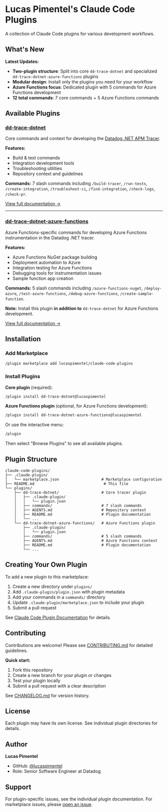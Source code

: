 # Lucas Pimentel's Claude Code Plugins

A collection of Claude Code plugins for various development workflows.

## What's New

**Latest Updates:**
- **Two-plugin structure**: Split into core `dd-trace-dotnet` and specialized `dd-trace-dotnet-azure-functions` plugins
- **Modular design**: Install only the plugins you need for your workflow
- **Azure Functions focus**: Dedicated plugin with 5 commands for Azure Functions development
- **12 total commands**: 7 core commands + 5 Azure Functions commands

## Available Plugins

### [dd-trace-dotnet](./plugins/dd-trace-dotnet/)

Core commands and context for developing the [Datadog .NET APM Tracer](https://github.com/DataDog/dd-trace-dotnet).

**Features:**
- Build & test commands
- Integration development tools
- Troubleshooting utilities
- Repository context and guidelines

**Commands:** 7 slash commands including `/build-tracer`, `/run-tests`, `/create-integration`, `/troubleshoot-ci`, `/find-integration`, `/check-logs`, `/check-pr`.

[View full documentation →](./plugins/dd-trace-dotnet/README.md)

---

### [dd-trace-dotnet-azure-functions](./plugins/dd-trace-dotnet-azure-functions/)

Azure Functions-specific commands for developing Azure Functions instrumentation in the Datadog .NET tracer.

**Features:**
- Azure Functions NuGet package building
- Deployment automation to Azure
- Integration testing for Azure Functions
- Debugging tools for instrumentation issues
- Sample function app creation

**Commands:** 5 slash commands including `/azure-functions-nuget`, `/deploy-azure`, `/test-azure-functions`, `/debug-azure-functions`, `/create-sample-function`.

**Note:** Install this plugin **in addition to** `dd-trace-dotnet` for Azure Functions development.

[View full documentation →](./plugins/dd-trace-dotnet-azure-functions/README.md)

## Installation

### Add Marketplace

```bash
/plugin marketplace add lucaspimentel/claude-code-plugins
```

### Install Plugins

**Core plugin** (required):
```bash
/plugin install dd-trace-dotnet@lucaspimentel
```

**Azure Functions plugin** (optional, for Azure Functions development):
```bash
/plugin install dd-trace-dotnet-azure-functions@lucaspimentel
```

Or use the interactive menu:
```bash
/plugin
```

Then select "Browse Plugins" to see all available plugins.

## Plugin Structure

```
claude-code-plugins/
├── .claude-plugin/
│   └── marketplace.json                   # Marketplace configuration
├── README.md                               # This file
└── plugins/
    ├── dd-trace-dotnet/                   # Core tracer plugin
    │   ├── .claude-plugin/
    │   │   └── plugin.json
    │   ├── commands/                      # 7 slash commands
    │   ├── AGENTS.md                      # Repository context
    │   ├── README.md                      # Plugin documentation
    │   └── ...
    └── dd-trace-dotnet-azure-functions/   # Azure Functions plugin
        ├── .claude-plugin/
        │   └── plugin.json
        ├── commands/                      # 5 slash commands
        ├── AGENTS.md                      # Azure Functions context
        ├── README.md                      # Plugin documentation
        └── ...
```

## Creating Your Own Plugin

To add a new plugin to this marketplace:

1. Create a new directory under `plugins/`
2. Add `.claude-plugin/plugin.json` with plugin metadata
3. Add your commands in a `commands/` directory
4. Update `.claude-plugin/marketplace.json` to include your plugin
5. Submit a pull request

See [Claude Code Plugin Documentation](https://docs.claude.com/en/docs/claude-code/plugins) for details.

## Contributing

Contributions are welcome! Please see [CONTRIBUTING.md](./CONTRIBUTING.md) for detailed guidelines.

**Quick start:**
1. Fork this repository
2. Create a new branch for your plugin or changes
3. Test your plugin locally
4. Submit a pull request with a clear description

See [CHANGELOG.md](./CHANGELOG.md) for version history.

## License

Each plugin may have its own license. See individual plugin directories for details.

## Author

**Lucas Pimentel**
- GitHub: [@lucaspimentel](https://github.com/lucaspimentel)
- Role: Senior Software Engineer at Datadog

## Support

For plugin-specific issues, see the individual plugin documentation. For marketplace issues, please [open an issue](https://github.com/lucaspimentel/claude-code-plugins/issues).
